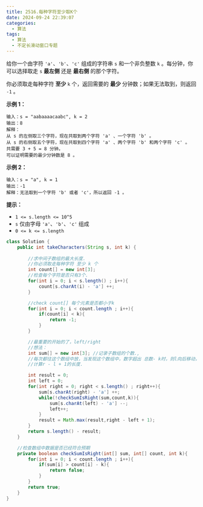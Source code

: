 ```yaml
---
title: 2516.每种字符至少取K个
date: 2024-09-24 22:39:07
categories:
  - 算法
tags:
  - 算法
  - 不定长滑动窗口专题
---
```


给你一个由字符 `'a'`、`'b'`、`'c'` 组成的字符串 `s` 和一个非负整数 `k` 。每分钟，你可以选择取走 `s` **最左侧** 还是 **最右侧** 的那个字符。

你必须取走每种字符 **至少** `k` 个，返回需要的 **最少** 分钟数；如果无法取到，则返回 `-1` 。

 

**示例 1：**

```
输入：s = "aabaaaacaabc", k = 2
输出：8
解释：
从 s 的左侧取三个字符，现在共取到两个字符 'a' 、一个字符 'b' 。
从 s 的右侧取五个字符，现在共取到四个字符 'a' 、两个字符 'b' 和两个字符 'c' 。
共需要 3 + 5 = 8 分钟。
可以证明需要的最少分钟数是 8 。
```

**示例 2：**

```
输入：s = "a", k = 1
输出：-1
解释：无法取到一个字符 'b' 或者 'c'，所以返回 -1 。
```

 

**提示：**

- `1 <= s.length <= 10^5`
- `s` 仅由字母 `'a'`、`'b'`、`'c'` 组成
- `0 <= k <= s.length`

```java
class Solution {
    public int takeCharacters(String s, int k) {
        
        //求中间子数组的最大长度.
        //你必须取走每种字符 至少 k 个
        int count[] = new int[3];
        //检查每个字符是否只有3个.
        for(int i = 0; i < s.length() ; i++){
            count[s.charAt(i) - 'a'] ++;
        }

        //check count[] 每个元素是否都小于k
        for(int i = 0; i < count.length ; i++){
            if(count[i] < k){
                return -1;
            }
        }

        //最重要的开始的了，left/right
        //想法：
        int sum[] = new int[3]; //记录子数组的个数.,
        //每次都往这个数组中放，当发现这个数组中，数字超出 总数- k时，则l向后移动，发现还是超出，则继续移动.一直到不超出.
        //计算r - l + 1的长度.

        int result = 0;
        int left = 0;
        for(int right = 0; right < s.length() ; right++){
            sum[s.charAt(right) - 'a'] ++;
            while(!checkSumIsRight(sum,count,k)){
                sum[s.charAt(left) - 'a'] --;
                left++;
            }
            result = Math.max(result,right - left + 1);
        }
        return s.length() - result;
    }

    //检查数组中数据是否已经符合预期
    private boolean checkSumIsRight(int[] sum, int[] count, int k){
        for(int i = 0; i < count.length ; i++){
            if(sum[i] > count[i] - k){
                return false;
            }
        }
        return true;
    }
}
```

